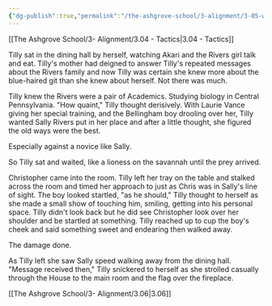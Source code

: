 ```yaml
---
{"dg-publish":true,"permalink":"/the-ashgrove-school/3-alignment/3-05-war-declaration/"}
---
```


[[The Ashgrove School/3- Alignment/3.04 - Tactics\|3.04 - Tactics]]

Tilly sat in the dining hall by herself, watching Akari and the Rivers girl talk and eat. Tilly's mother had deigned to answer Tilly's repeated messages about the Rivers family and now Tilly was certain she knew more about the blue-haired git than she knew about herself. Not there was much. 

Tilly knew the Rivers were a pair of Academics. Studying biology in Central Pennsylvania. "How quaint," Tilly thought derisively. With Laurie Vance giving her special training, and the Bellingham boy drooling over her, Tilly wanted Sally Rivers put in her place and after a little thought, she figured the old ways were the best. 

Especially against a novice like Sally.

So Tilly sat and waited, like a lioness on the savannah until the prey arrived. 

Christopher came into the room. Tilly left her tray on the table and stalked across the room and timed her approach to just as Chris was in Sally's line of sight. The boy looked startled, "as he should," Tilly thought to herself as she made a small show of touching him, smiling, getting into his personal space. Tilly didn't look back but he did see Christopher look over her shoulder and be startled at something. Tilly reached up to cup the boy's cheek and said something sweet and endearing then walked away. 

The damage done. 

As Tilly left she saw Sally speed walking away from the dining hall. "Message received then," Tilly snickered to herself as she strolled casually through the House to the main room and the flag over the fireplace. 

[[The Ashgrove School/3- Alignment/3.06\|3.06]]
